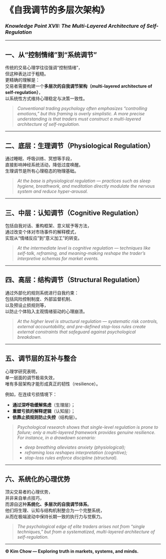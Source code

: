 # 《自我调节的多层次架构》  
### *Knowledge Point XVII: The Multi-Layered Architecture of Self-Regulation*

---

## 一、从“控制情绪”到“系统调节”  
传统的交易心理学往往强调“控制情绪”，  
但这种表达过于粗糙。  
更精确的理解是：  
交易者需要构建一个**多层次的自我调节架构（multi-layered architecture of self-regulation）**，  
以系统性方式维持心理稳定与决策一致性。  

> *Conventional trading psychology often emphasizes “controlling emotions,” but this framing is overly simplistic. A more precise understanding is that traders must construct a multi-layered architecture of self-regulation.*

---

## 二、底层：生理调节（Physiological Regulation）  
通过睡眠、呼吸训练、冥想等手段，  
直接影响神经系统活动，降低过度唤醒。  
生理调节是所有心理稳态的物理基础。  

> *At the base is physiological regulation — practices such as sleep hygiene, breathwork, and meditation directly modulate the nervous system and reduce hyper-arousal.*

---

## 三、中层：认知调节（Cognitive Regulation）  
包括自我对话、重构框架、意义赋予等方法，  
通过改变个体对市场事件的解释模式，  
实现从“情绪反应”到“意义加工”的转变。  

> *At the intermediate level is cognitive regulation — techniques like self-talk, reframing, and meaning-making reshape the trader’s interpretive schemas for market events.*

---

## 四、高层：结构调节（Structural Regulation）  
通过外部化的规则系统进行自我约束：  
包括风险控制制度、外部监督机制、  
以及预设止损规则等，  
以防止个体陷入主观情绪驱动的心理崩溃。  

> *At the higher level is structural regulation — systematic risk controls, external accountability, and pre-defined stop-loss rules create external constraints that safeguard against psychological breakdown.*

---

## 五、调节层的互补与整合  
心理学研究表明，  
单一层面的调节极易失效，  
唯有多层架构才能形成真正的韧性（resilience）。  

例如，在连续亏损情境下：  
- **通过深呼吸缓解焦虑**（生理层）；  
- **重塑亏损的解释逻辑**（认知层）；  
- **依靠止损规则防止失控**（结构层）。  

> *Psychological research shows that single-level regulation is prone to failure; only a multi-layered framework provides genuine resilience.*  
> *For instance, in a drawdown scenario:*  
> - *deep breathing alleviates anxiety (physiological);*  
> - *reframing loss reshapes interpretation (cognitive);*  
> - *stop-loss rules enforce discipline (structural).*

---

## 六、系统化的心理优势  
顶尖交易者的心理优势，  
并非来自单点技巧，  
而源自这种**系统化、多层次的自我调节体系**。  
他们将生理、认知与结构机制整合为一个完整系统，  
从而在极端波动中保持长期一致的执行力与觉察力。  

> *The psychological edge of elite traders arises not from “single techniques,” but from a systematized, multi-layered architecture of self-regulation.*

---

**© Kim Chow — Exploring truth in markets, systems, and minds.**
